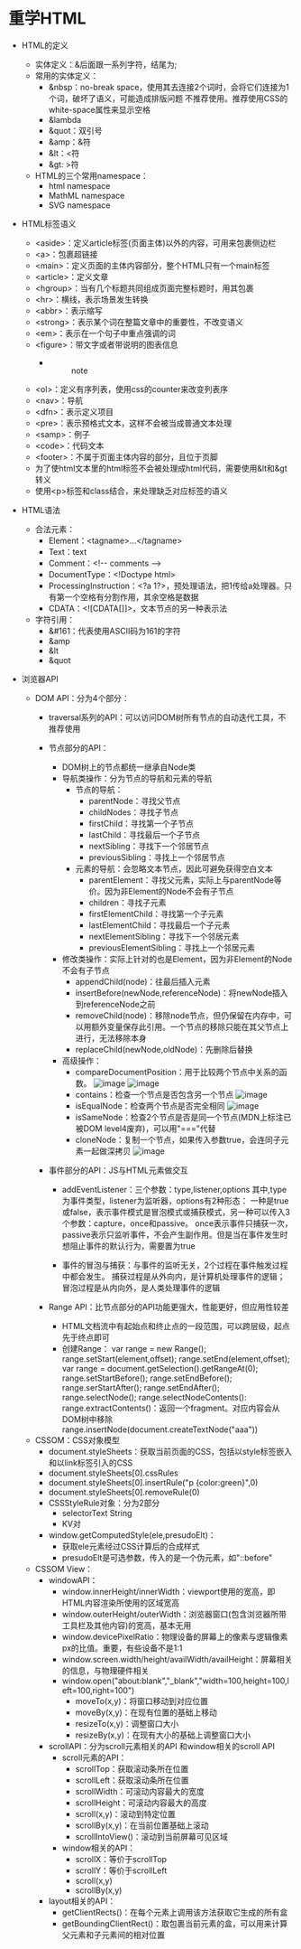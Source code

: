 # 重学HTML

- HTML的定义
    + 实体定义：&后面跟一系列字符，结尾为;
    + 常用的实体定义：
        * &nbsp：no-break space，使用其去连接2个词时，会将它们连接为1个词，破坏了语义，可能造成排版问题
                 不推荐使用。推荐使用CSS的white-space属性来显示空格
        * &lambda
        * &quot：双引号
        * &amp：&符
        * &lt：<符
        * &gt: >符
    + HTML的三个常用namespace：
        * html namespace
        * MathML namespace
        * SVG namespace

- HTML标签语义
    + &lt;aside&gt;：定义article标签(页面主体)以外的内容，可用来包裹侧边栏
    + &lt;a&gt;：包裹超链接
    + &lt;main&gt;：定义页面的主体内容部分，整个HTML只有一个main标签
    + &lt;article&gt;：定义文章
    + &lt;hgroup&gt;：当有几个标题共同组成页面完整标题时，用其包裹
    + &lt;hr&gt;：横线，表示场景发生转换
    + &lt;abbr&gt;：表示缩写
    + &lt;strong&gt;：表示某个词在整篇文章中的重要性，不改变语义
    + &lt;em&gt;：表示在一个句子中重点强调的词
    + &lt;figure&gt;：带文字或者带说明的图表信息
        * <figure>
            <img></img>
            <figcaption>note</figcaption>
          </figure>
    + &lt;ol&gt;：定义有序列表，使用css的counter来改变列表序
    + &lt;nav&gt;：导航
    + &lt;dfn&gt;：表示定义项目
    + &lt;pre&gt;：表示预格式文本，这样不会被当成普通文本处理
    + &lt;samp&gt;：例子
    + &lt;code&gt;：代码文本
    + &lt;footer&gt;：不属于页面主体内容的部分，且位于页脚
    + 为了使html文本里的html标签不会被处理成html代码，需要使用&lt和&gt转义
    + 使用&lt;p&gt;标签和class结合，来处理缺乏对应标签的语义

- HTML语法
    + 合法元素：
        * Element：&lt;tagname&gt;...&lt;/tagname&gt;
        * Text：text
        * Comment：&lt;!-- comments --&gt;
        * DocumentType：&lt;!Doctype html&gt;
        * ProcessingInstruction：&lt;?a 1?&gt;，预处理语法，把1传给a处理器。只有第一个空格有分割作用，其余空格是数据
        * CDATA：&lt;![CDATA[]]&gt;，文本节点的另一种表示法
    + 字符引用：
        * &#161：代表使用ASCII码为161的字符
        * &amp
        * &lt
        * &quot

- 浏览器API
    + DOM API：分为4个部分：
        * traversal系列的API：可以访问DOM树所有节点的自动迭代工具，不推荐使用
        * 节点部分的API：
            * DOM树上的节点都统一继承自Node类
            * 导航类操作：分为节点的导航和元素的导航
                * 节点的导航：
                    * parentNode：寻找父节点
                    * childNodes：寻找子节点
                    * firstChild：寻找第一个子节点
                    * lastChild：寻找最后一个子节点
                    * nextSibling：寻找下一个邻居节点
                    * previousSibling：寻找上一个邻居节点
                * 元素的导航：会忽略文本节点，因此可避免获得空白文本
                    * parentElement：寻找父元素，实际上与parentNode等价。因为非Element的Node不会有子节点
                    * children：寻找子元素
                    * firstElementChild：寻找第一个子元素
                    * lastElementChild：寻找最后一个子元素
                    * nextElementSibling：寻找下一个邻居元素
                    * previousElementSibling：寻找上一个邻居元素
            * 修改类操作：实际上针对的也是Element，因为非Element的Node不会有子节点
                * appendChild(node)：往最后插入元素
                * insertBefore(newNode,referenceNode)：将newNode插入到referenceNode之前
                * removeChild(node)：移除node节点，但仍保留在内存中，可以用额外变量保存此引用。一个节点的移除只能在其父节点上进行，无法移除本身
                * replaceChild(newNode,oldNode)：先删除后替换
            * 高级操作：
                * compareDocumentPosition：用于比较两个节点中关系的函数。
                ![image](https://github.com/kfzx-yuri/Frontend-02-Template/blob/master/week08/compareDocumentPosition-1.png)
                ![image](https://github.com/kfzx-yuri/Frontend-02-Template/blob/master/week08/compareDocumentPosition-2.png)
                * contains：检查一个节点是否包含另一个节点
                ![image](https://github.com/kfzx-yuri/Frontend-02-Template/blob/master/week08/contains.png)
                * isEqualNode：检查两个节点是否完全相同
                ![image](https://github.com/kfzx-yuri/Frontend-02-Template/blob/master/week08/isEqualNode.png)
                * isSameNode：检查2个节点是否是同一个节点(MDN上标注已被DOM level4废弃)，可以用"==="代替
                * cloneNode：复制一个节点，如果传入参数true，会连同子元素一起做深拷贝
                ![image](https://github.com/kfzx-yuri/Frontend-02-Template/blob/master/week08/cloneNode.png)

        * 事件部分的API：JS与HTML元素做交互
           * addEventListener：三个参数：type,listener,options
            其中,type为事件类型，listener为监听器，options有2种形态：
            一种是true或false，表示事件模式是冒泡模式或捕获模式，另一种可以传入3个参数：capture，once和passive。
                once表示事件只捕获一次，
                passive表示只监听事件，不会产生副作用。但是当在事件发生时想阻止事件的默认行为，需要置为true

            * 事件的冒泡与捕获：与事件的监听无关，2个过程在事件触发过程中都会发生。
                             捕获过程是从外向内，是计算机处理事件的逻辑；
                             冒泡过程是从内向外，是人类处理事件的逻辑
            
        * Range API：比节点部分的API功能更强大，性能更好，但应用性较差
            * HTML文档流中有起始点和终止点的一段范围，可以跨层级，起点先于终点即可
            * 创建Range：
                var range = new Range();
                range.setStart(element,offset);
                range.setEnd(element,offset);
                var range = document.getSelection().getRangeAt(0);
                range.setStartBefore();
                range.setEndBefore();
                range.serStartAfter();
                range.setEndAfter();
                range.selectNode();
                range.selectNodeContents():
                range.extractContents()：返回一个fragment。对应内容会从DOM树中移除
                range.insertNode(document.createTextNode("aaa"))
    + CSSOM：CSS对象模型
        * document.styleSheets：获取当前页面的CSS，包括以style标签嵌入和以link标签引入的CSS
        * document.styleSheets[0].cssRules
        * document.styleSheets[0].insertRule("p {color:green}",0)
        * document.styleSheets[0].removeRule(0)
        * CSSStyleRule对象：分为2部分
            * selectorText String
            * KV对
        * window.getComputedStyle(ele,presudoElt)：
            * 获取ele元素经过CSS计算后的合成样式
            * presudoElt是可选参数，传入的是一个伪元素，如"::before"
    * CSSOM View：
        * windowAPI：
            * window.innerHeight/innerWidth：viewport使用的宽高，即HTML内容渲染所使用的区域宽高
            * window.outerHeight/outerWidth：浏览器窗口(包含浏览器所带工具栏及其他内容)的宽高，基本无用
            * window.devicePixelRatio：物理设备的屏幕上的像素与逻辑像素px的比值。重要，有些设备不是1:1
            * window.screen.width/height/availWidth/availHeight：屏幕相关的信息，与物理硬件相关
            * window.open("about:blank","_blank","width=100,height=100,left=100,right=100")
                * moveTo(x,y)：将窗口移动到对应位置
                * moveBy(x,y)：在现有位置的基础上移动
                * resizeTo(x,y)：调整窗口大小
                * resizeBy(x,y)：在现有大小的基础上调整窗口大小
        * scrollAPI：分为scroll元素相关的API 和window相关的scroll API
            * scroll元素的API：
                * scrollTop：获取滚动条所在位置
                * scrollLeft：获取滚动条所在位置
                * scrollWidth：可滚动内容最大的宽度
                * scrollHeight：可滚动内容最大的高度
                * scroll(x,y)：滚动到特定位置
                * scrollBy(x,y)：在当前位置基础上滚动
                * scrollIntoView()：滚动到当前屏幕可见区域
            * window相关的API：
                * scrollX：等价于scrollTop
                * scrollY：等价于scrollLeft
                * scroll(x,y)
                * scrollBy(x,y)
        * layout相关的API：
            * getClientRects()：在每个元素上调用该方法获取它生成的所有盒
            * getBoundingClientRect()：取包裹当前元素的盒，可以用来计算父元素和子元素间的相对位置
        


